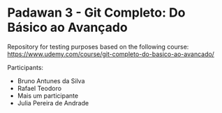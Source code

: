 # Padawan 3 - Git Completo: Do Básico ao Avançado

Repository for testing purposes based on the following course:
https://www.udemy.com/course/git-completo-do-basico-ao-avancado/

Participants:
- Bruno Antunes da Silva
- Rafael Teodoro
- Mais um participante
- Julia Pereira de Andrade

